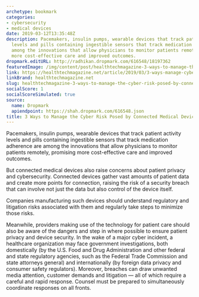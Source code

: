 ```yaml
---
archetype: bookmark
categories:
- cybersecurity
- medical devices
date: 2019-03-12T13:35:48Z
description: Pacemakers, insulin pumps, wearable devices that track patient activity
  levels and pills containing ingestible sensors that track medication adherence are
  among the innovations that allow physicians to monitor patients remotely, promising
  more cost-effective care and improved outcomes.
dropmark.editURL: http://radhikan.dropmark.com/616548/18197362
featuredImage: /img/content/post/healthtechmagazine-3-ways-to-manage-the-cyber-risk-posed-by-connected-medical-devices.jpg
link: https://healthtechmagazine.net/article/2019/03/3-ways-manage-cyber-risk-posed-connected-medical-devices
linkBrand: healthtechmagazine.net
slug: healthtechmagazine-3-ways-to-manage-the-cyber-risk-posed-by-connected-medical-devices
socialScore: 1
socialScoreSimulated: true
source:
  name: Dropmark
  apiendpoint: https://shah.dropmark.com/616548.json
title: 3 Ways to Manage the Cyber Risk Posed by Connected Medical Devices
---
```

Pacemakers, insulin pumps, wearable devices that track patient activity levels and pills containing ingestible sensors that track medication adherence are among the innovations that allow physicians to monitor patients remotely, promising more cost-effective care and improved outcomes.

But connected medical devices also raise concerns about patient privacy and cybersecurity. Connected devices gather vast amounts of patient data and create more points for connection, raising the risk of a security breach that can involve not just the data but also control of the device itself.

Companies manufacturing such devices should understand regulatory and litigation risks associated with them and regularly take steps to minimize those risks.

Meanwhile, providers making use of the technology for patient care should also be aware of the dangers and step in where possible to ensure patient privacy and device security. In the wake of a major cyber incident, a healthcare organization may face government investigations, both domestically (by the U.S. Food and Drug Administration and other federal and state regulatory agencies, such as the Federal Trade Commission and state attorneys general) and internationally (by foreign data privacy and consumer safety regulators). Moreover, breaches can draw unwanted media attention, customer demands and litigation — all of which require a careful and rapid response. Counsel must be prepared to simultaneously coordinate responses on all fronts.

